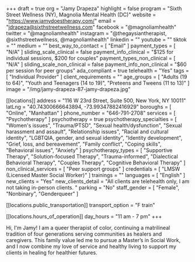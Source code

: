 +++
draft = true
org = "Jamy Drapeza"
highlight = false
program = "Sixth Street Wellness (NY), Magnolia Mental Health (DC)"
website = "https://www.jamydoestherapy.com/"
email = "jdrapeza@sixthstreetwellness.com"
facebook = "@magnoliamhealth"
twitter = "@magnoliamhealth"
instagram = "@thegaysiantherapist, @sixthstreetwellness, @magnoliamhealth"
linkedin = ""
youtube = ""
tiktok = ""
medium = ""
best_way_to_contact = [ "Email" ]
payment_types = [ "N/A" ]
sliding_scale_clinical = false
payment_info_clinical = "$125 for individual sessions, $200 for couples"
payment_types_non_clinical = [ "N/A" ]
sliding_scale_non_clinical = false
payment_info_non_clinical = "$60 per session for peer groups"
ada_compliant = true
telehealth = "Yes"
tags = [ "Individual Provider" ]
client_requirements = ""
age_groups = [
  "Adults (19 to 64)",
  "Youth and Teenagers (14 to 19)",
  "Preteens and Tweens (11 to 13)"
]
image = "/img/jamy-drapeza-87-jamy-drapeza.jpg"

[[locations]]
address = "116 W 23rd Street, Suite 500, New York, NY 10011"
latLng = "40.74300666643894, -73.99347882416929"
boroughs = [ "Online", "Manhattan" ]
phone_number = "646-791-2708"
services = [ "Psychotherapy" ]
psychotherapy = true
psychotherapy_specialties = [
  "Women's issues",
  "Trauma/PTSD",
  "Sexual health/dysfunction",
  "Sexual harassment and assault",
  "Relationship issues",
  "Racial and cultural identity",
  "LGBTQIA, gender, and sexual identity",
  "Identity development",
  "Grief, loss, and bereavement",
  "Family conflict",
  "Coping skills",
  "Behavioral issues",
  "Anxiety"
]
psychotherapy_types = [
  "Supportive Therapy",
  "Solution-focused Therapy",
  "Trauma-informed",
  "Dialectical Behavioral Therapy",
  "Couples Therapy",
  "Cognitive Behavioral Therapy"
]
non_clinical_services = [ "Peer support groups" ]
credentials = [ "LMSW (Licensed Master Social Worker)" ]
trainings = ""
languages = [ "English" ]
new_clients = "Yes"
new_clients_detail = "All clients are telehealth only, I am not taking in-person clients. "
parking = "No"
staff_gender = [ "Female", "Nonbinary", "Genderqueer" ]

  [[locations.public_transportation]]
  transport_option = "F train"

  [[locations.hours_of_operation]]
  day_hours = "11 am - 7 pm"
+++

Hi, I'm Jamy! I am a queer therapist of color, continuing a matrilineal tradition of four generations serving communities as healers and caregivers. This family value led me to pursue a Master’s in Social Work, and I now combine my love of service and healthy living to support my clients in healing for healthier futures.
